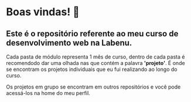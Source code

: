 # Boas vindas! 👋

## Este é o repositório referente ao meu curso de desenvolvimento web na Labenu.

Cada pasta de módulo representa 1 mês de curso, dentro de cada pasta é recomendodo dar uma olhada nas que contém a palavra **'projeto'**. É onde se encontram os projetos individuais que eu fui realizando ao longo do curso.

Os projetos em grupo se encontram em outros repositórios e você pode acessá-los na home do meu perfil.

